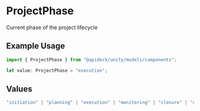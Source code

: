 # ProjectPhase

Current phase of the project lifecycle

## Example Usage

```typescript
import { ProjectPhase } from "@apideck/unify/models/components";

let value: ProjectPhase = "execution";
```

## Values

```typescript
"initiation" | "planning" | "execution" | "monitoring" | "closure" | "other"
```